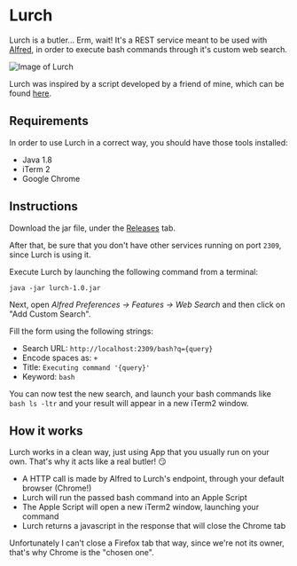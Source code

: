 # Lurch
Lurch is a butler... Erm, wait! It's a REST service meant to be used with [Alfred](https://www.alfredapp.com/), in order to execute bash commands through it's custom web search.

![Image of Lurch](https://s-media-cache-ak0.pinimg.com/564x/88/e9/ac/88e9ac65a9c43f9e944fd5c433d6a551.jpg)

Lurch was inspired by a script developed by a friend of mine, which can be found [here](https://github.com/brunetto/ambrogio).

## Requirements

In order to use Lurch in a correct way, you should have those tools installed:
- Java 1.8 
- iTerm 2
- Google Chrome

## Instructions

Download the jar file, under the [Releases](https://github.com/mfalcier/lurch/releases) tab.

After that, be sure that you don't have other services running on port `2309`, since Lurch is using it.

Execute Lurch by launching the following command from a terminal:

`java -jar lurch-1.0.jar`

Next, open *Alfred Preferences -> Features -> Web Search* and then click on "Add Custom Search".

Fill the form using the following strings:
- Search URL: `http://localhost:2309/bash?q={query}`
- Encode spaces as: `+`
- Title: `Executing command '{query}'`
- Keyword: `bash`

You can now test the new search, and launch your bash commands like `bash ls -ltr` and your result will appear in a new iTerm2 window.

## How it works

Lurch works in a clean way, just using App that you usually run on your own. That's why it acts like a real butler! :smirk:

* A HTTP call is made by Alfred to Lurch's endpoint, through your default browser (Chrome!)
* Lurch will run the passed bash command into an Apple Script
* The Apple Script will open a new iTerm2 window, launching your command
* Lurch returns a javascript in the response that will close the Chrome tab

Unfortunately I can't close a Firefox tab that way, since we're not its owner, that's why Chrome is the "chosen one".